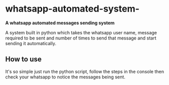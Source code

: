 # whatsapp-automated-system-
**A whatsapp automated messages sending system**


A system built in python which takes the whatsapp user name, message required to be sent and number of times to send that message and start sending it automatically.


## **How to use**
It's so simple just run the python script, follow the steps in the console then check your whatsapp to notice the messages being sent.
